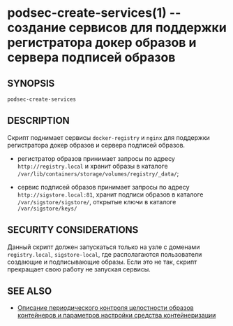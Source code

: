 podsec-create-services(1) -- создание сервисов для поддержки регистратора докер образов и сервера подписей образов
================================

## SYNOPSIS

`podsec-create-services`

## DESCRIPTION

Скрипт поднимает сервисы `docker-registry` и `nginx` для поддержки регистратора докер образов и сервера подписей образов.

- регистратор образов принимает запросы по адресу `http://registry.local` и хранит образы в каталоге `/var/lib/containers/storage/volumes/registry/_data/`;

- сервис подписей образов принимает запросы по адресу `http://sigstore.local:81`, хранит подписи образов в каталоге `/var/sigstore/sigstore/`, открытые ключи в каталоге `/var/sigstore/keys/`


## SECURITY CONSIDERATIONS

Данный скрипт должен запускаться только на узле с доменами `registry.local`, `sigstore-local`, где располагаются пользователи создающие и подписывающие образы. Если это не так, скрипт прекращает свою работу не запуская сервисы.

## SEE ALSO

- [Описание периодического контроля целостности образов контейнеров и параметров настройки средства контейнеризации](https://github.com/alt-cloud/podsec/tree/master/ImageSignatureVerification)
